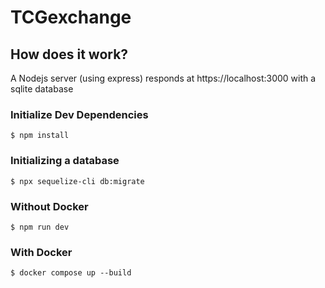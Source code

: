 # TCGexchange

## How does it work?

A Nodejs server (using express) responds at https://localhost:3000 with a sqlite database

### Initialize Dev Dependencies

```
$ npm install

```


### Initializing a database

```
$ npx sequelize-cli db:migrate

```


### Without Docker

```
$ npm run dev

```

### With Docker

```
$ docker compose up --build

```